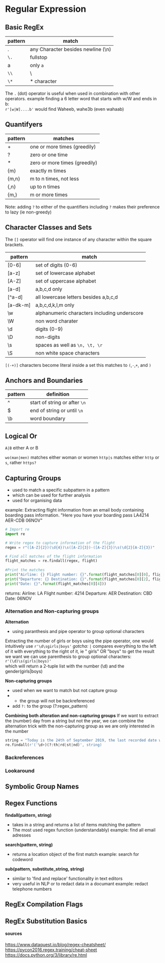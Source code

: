 # Regular Expression

## Basic RegEx
pattern|match
---|---
.|any Character besides newline (\n)
`\.`| fullstop
a|only `a`
`\\`| \
`\*`|* character

The `.` (dot) operator is useful when used in combination with other operators.
example finding a 6 letter word that starts with w/W and ends in b:<br>
`r'[w|W]....b'` would find Waheeb, wahe3b (even wahaab)

## Quantifyers
pattern|matches
---|---
+| one or more times (greedily)
?| zero or one time
*| zero or more times (greedily)
{m}| exactly m times
{m,n}| m to n times, not less
{,n}| up to n times
{m,}| m or more times

Note: adding `?` to either of the quantifiers including `?` makes their preference to lazy (ie non-greedy)

## Character Classes and Sets
The `[]` operator will find one instance of any character within the square brackets.

pattern|match
---|---
[0-6]|set of digits (0-6)
[a-z]|set of lowercase alphabet
[A-Z]|set of uppercase alphabet
[a-d]|a,b,c,d only
[^a-d]|all lowercase letters besides a,b,c,d
[a-dk-m]|a,b,c,d,k,l,m only
\w|alphanumeric characters including underscore
\W|non word charater
\d|digits (0-9)
\D|non-digits
\s|spaces as well as `\n, \t, \r`
\S|non white space characters


`[(-+)]` characters become literal inside a set this matches to `(`,`-`,`+`, and `)`
## Anchors and Boundaries
pattern|definition
---|---
^|start of string or after `\n`
$|end of string or until `\n`
\b|word boundary

## Logical Or
`A|B` either A or B

`wo(man|men)` matches either woman or women
`http|s` matches either `http` or `s`, rather `https?`

## Capturing Groups
- used to match a specific subpattern in a pattern
- which can be used for further analysis
- used for organising data

example:
Extracting flight information from an email body containing boarding pass information.
"Here you have your boarding pass LA4214 AER-CDB 06NOV"
```python
# Import re
import re

# Write regex to capture information of the flight
regex = r"([A-Z]{2})(\d{4})\s([A-Z]{3})-([A-Z]{3})\s(\d{2}[A-Z]{3})"

# Find all matches of the flight information
flight_matches = re.findall(regex, flight)
    
#Print the matches
print("Airline: {} Flight number: {}".format(flight_matches[0][0], flight_matches[0][1]))
print("Departure: {} Destination: {}".format(flight_matches[0][2], flight_matches[0][3]))
print("Date: {}".format(flight_matches[0][4]))
```
returns:
Airline: LA Flight number: 4214
Departure: AER Destination: CBD
Date: 06NOV

### Alternation and Non-capturing groups
__Alternation__<br>
- using paranthesis and pipe operator to group optional characters

Extracting the number of girls or boys using the pipe operator, one would intuitively use `r'\d\sgirls|boys'`
_gotcha:_
`|` compares everything to the left of it with everything to the right of it, ie "<number> girls" OR "boys"
to get the result we want we can use parenthesis to group optional characters: `r'(\d)\s(girls|boys)'` <br>
    which will return a 2-tuple list with the number (\d) and the gender(girls|boys)

__Non-capturing groups__<br>
- used when we want to match but not capture group
- - the group will not be backreferenced
- add `?:` to the group (?:regex_pattern)

__Combining both alteration and non-capturing groups__
If we want to extract the (number) day from a string but not the year, we can combine the alternation trick with the non-capturing group as we are only interested in the number
```python
string = "Today is the 24th of September 2019, the last recorded date was the 23rd of August"
re.findall(r'('\d+)(?:th|rd|st|nd)', string)
```

### Backreferences

### Lookaround

## Symbolic Group Names

## Regex Functions
__findall(pattern, string)__<br>
- takes in a string and returns a list of items matching the pattern
- The  most used regex function (understandably)
example:
find all email adresses

__search(pattern, string)__<br>
- returns a location object of the first match
example:
search for codeword

__sub(pattern, substitute_string, string)__<br>
- similar to 'find and replace' functionality in text editors
- very useful in NLP or to redact data in a documant
example:
redact telephone numbers

## RegEx Compilation Flags


## RegEx Substitution Basics

#### sources
https://www.dataquest.io/blog/regex-cheatsheet/
https://pycon2016.regex.training/cheat-sheet
https://docs.python.org/3/library/re.html
